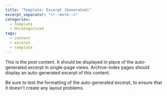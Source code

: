 ```yaml
---
title: "Template: Excerpt (Generated)"
excerpt_separator: "<!--more-->"
categories:
  - Template
  - Uncategorized
tags:
  - content
  - excerpt
  - template
---
```


This is the post content. It should be displayed in place of the auto-generated excerpt in single-page views. Archive-index pages should display an auto-generated excerpt of this content.

<!--more-->

Be sure to test the formatting of the auto-generated excerpt, to ensure that it doesn't create any layout problems.